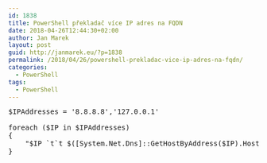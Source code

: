 ```yaml
---
id: 1838
title: PowerShell překladač více IP adres na FQDN
date: 2018-04-26T12:44:30+02:00
author: Jan Marek
layout: post
guid: http://janmarek.eu/?p=1838
permalink: /2018/04/26/powershell-prekladac-vice-ip-adres-na-fqdn/
categories:
  - PowerShell
tags:
  - PowerShell
---
```

<pre class="lang:ps decode:true ">$IPAddresses = '8.8.8.8','127.0.0.1'

foreach ($IP in $IPAddresses)
{
	"$IP `t`t $([System.Net.Dns]::GetHostByAddress($IP).HostName)"
}</pre>

&nbsp;

